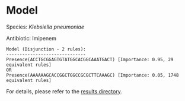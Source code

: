 
# Model

Species: *Klebsiella pneumoniae*

Antibiotic: Imipenem

```
Model (Disjunction - 2 rules):
------------------------------
Presence(ACCTGCGGAGTGTATGGCACGGCAAATGACT) [Importance: 0.95, 29 equivalent rules]
OR
Presence(AAAAAAGCACCGGCTGGCCGCGCTTCAAAGC) [Importance: 0.05, 1748 equivalent rules]

```

For details, please refer to the [results directory](../../../../../results/scm_b/klebsiella%20pneumoniae/imipenem/repeat_9/).


